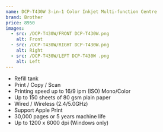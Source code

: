 ```yaml
---
name: DCP-T430W 3-in-1 Color Inkjet Multi-function Centre
brand: Brother
price: 8950
images:
  - src: /DCP-T430W/FRONT DCP-T430W.png
    alt: Front
  - src: /DCP-T430W/RIGHT DCP-T430W.png
    alt: Right
  - src: /DCP-T430W/LEFT DCP-T430W .png
    alt: Left
---
```


* Refill tank
* Print / Copy / Scan
* Printing speed up to 16/9 ipm (ISO) Mono/Color
* Up to 150 sheets of 80 gsm plain paper
* Wired / Wireless (2.4/5.0GHz)
* Support Apple Print
* 30,000 pages or  5 years machine life
* Up to 1200 x 6000 dpi (Windows only)
